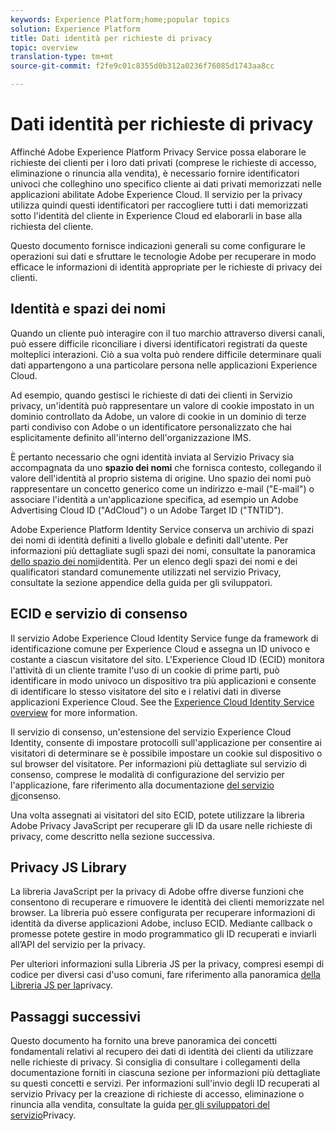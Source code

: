 ```yaml
---
keywords: Experience Platform;home;popular topics
solution: Experience Platform
title: Dati identità per richieste di privacy
topic: overview
translation-type: tm+mt
source-git-commit: f2fe9c01c8355d0b312a0236f76085d1743aa8cc

---
```



# Dati identità per richieste di privacy

Affinché Adobe Experience Platform Privacy Service possa elaborare le richieste dei clienti per i loro dati privati (comprese le richieste di accesso, eliminazione o rinuncia alla vendita), è necessario fornire identificatori univoci che colleghino uno specifico cliente ai dati privati memorizzati nelle applicazioni abilitate Adobe Experience Cloud. Il servizio per la privacy utilizza quindi questi identificatori per raccogliere tutti i dati memorizzati sotto l&#39;identità del cliente in Experience Cloud ed elaborarli in base alla richiesta del cliente.

Questo documento fornisce indicazioni generali su come configurare le operazioni sui dati e sfruttare le tecnologie Adobe per recuperare in modo efficace le informazioni di identità appropriate per le richieste di privacy dei clienti.

## Identità e spazi dei nomi

Quando un cliente può interagire con il tuo marchio attraverso diversi canali, può essere difficile riconciliare i diversi identificatori registrati da queste molteplici interazioni. Ciò a sua volta può rendere difficile determinare quali dati appartengono a una particolare persona nelle applicazioni Experience Cloud.

Ad esempio, quando gestisci le richieste di dati dei clienti in Servizio privacy, un&#39;identità può rappresentare un valore di cookie impostato in un dominio controllato da Adobe, un valore di cookie in un dominio di terze parti condiviso con Adobe o un identificatore personalizzato che hai esplicitamente definito all&#39;interno dell&#39;organizzazione IMS.

È pertanto necessario che ogni identità inviata al Servizio Privacy sia accompagnata da uno **spazio dei nomi** che fornisca contesto, collegando il valore dell&#39;identità al proprio sistema di origine. Uno spazio dei nomi può rappresentare un concetto generico come un indirizzo e-mail (&quot;E-mail&quot;) o associare l&#39;identità a un&#39;applicazione specifica, ad esempio un Adobe Advertising Cloud ID (&quot;AdCloud&quot;) o un Adobe Target ID (&quot;TNTID&quot;).

Adobe Experience Platform Identity Service conserva un archivio di spazi dei nomi di identità definiti a livello globale e definiti dall&#39;utente. Per informazioni più dettagliate sugli spazi dei nomi, consultate la panoramica [dello spazio dei nomi](https://www.adobe.io/apis/experienceplatform/home/profile-identity-segmentation/profile-identity-segmentation-services.html#!api-specification/markdown/narrative/technical_overview/identity_namespace_overview/identity_namespace_overview.md)identità. Per un elenco degli spazi dei nomi e dei qualificatori standard comunemente utilizzati nel servizio Privacy, consultate la sezione [](api/appendix.md) appendice della guida per gli sviluppatori.

## ECID e servizio di consenso

Il servizio Adobe Experience Cloud Identity Service funge da framework di identificazione comune per Experience Cloud e assegna un ID univoco e costante a ciascun visitatore del sito. L&#39;Experience Cloud ID (ECID) monitora l&#39;attività di un cliente tramite l&#39;uso di un cookie di prime parti, può identificare in modo univoco un dispositivo tra più applicazioni e consente di identificare lo stesso visitatore del sito e i relativi dati in diverse applicazioni Experience Cloud. See the [Experience Cloud Identity Service overview](https://docs.adobe.com/content/help/en/id-service/using/intro/overview.html) for more information.

Il servizio di consenso, un&#39;estensione del servizio Experience Cloud Identity, consente di impostare protocolli sull&#39;applicazione per consentire ai visitatori di determinare se è possibile impostare un cookie sul dispositivo o sul browser del visitatore. Per informazioni più dettagliate sul servizio di consenso, comprese le modalità di configurazione del servizio per l&#39;applicazione, fare riferimento alla documentazione [del servizio di](https://docs.adobe.com/content/help/en/id-service/using/implementation/opt-in-service/optin-overview.html)consenso.

Una volta assegnati ai visitatori del sito ECID, potete utilizzare la libreria Adobe Privacy JavaScript per recuperare gli ID da usare nelle richieste di privacy, come descritto nella sezione successiva.

## Privacy JS Library

La libreria JavaScript per la privacy di Adobe offre diverse funzioni che consentono di recuperare e rimuovere le identità dei clienti memorizzate nel browser. La libreria può essere configurata per recuperare informazioni di identità da diverse applicazioni Adobe, incluso ECID. Mediante callback o promesse potete gestire in modo programmatico gli ID recuperati e inviarli all’API del servizio per la privacy.

Per ulteriori informazioni sulla Libreria JS per la privacy, compresi esempi di codice per diversi casi d&#39;uso comuni, fare riferimento alla panoramica [della Libreria JS per la](js-library.md)privacy.

## Passaggi successivi

Questo documento ha fornito una breve panoramica dei concetti fondamentali relativi al recupero dei dati di identità dei clienti da utilizzare nelle richieste di privacy. Si consiglia di consultare i collegamenti della documentazione forniti in ciascuna sezione per informazioni più dettagliate su questi concetti e servizi. Per informazioni sull&#39;invio degli ID recuperati al servizio Privacy per la creazione di richieste di accesso, eliminazione o rinuncia alla vendita, consultate la guida [per gli sviluppatori del servizio](api/getting-started.md)Privacy.